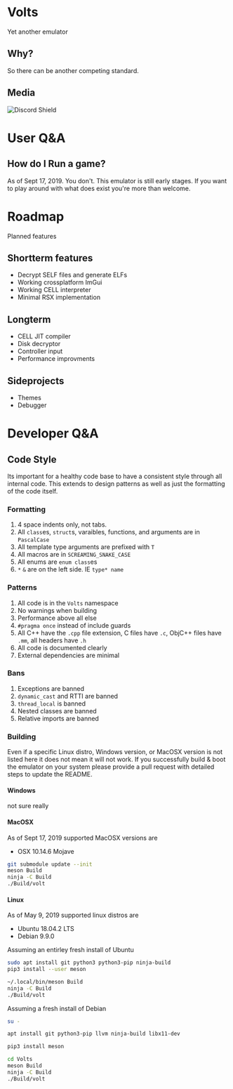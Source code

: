 # Volts
Yet another emulator

## Why?
So there can be another competing standard.

## Media
![Discord Shield](https://discordapp.com/api/guilds/578380242888949760/widget.png?style=shield)

# User Q&A

## How do I Run a game?

As of Sept 17, 2019. You don't. This emulator is still early stages.
If you want to play around with what does exist you're more than welcome.

# Roadmap

Planned features

## Shortterm features

* Decrypt SELF files and generate ELFs
* Working crossplatform ImGui
* Working CELL interpreter
* Minimal RSX implementation

## Longterm

* CELL JIT compiler
* Disk decryptor
* Controller input
* Performance improvments

## Sideprojects

* Themes
* Debugger

# Developer Q&A

## Code Style

Its important for a healthy code base to have a consistent style through all internal code.
This extends to design patterns as well as just the formatting of the code itself.

### Formatting

1. 4 space indents only, not tabs.
2. All `class`es, `struct`s, varaibles, functions, and arguments are in `PascalCase`
3. All template type arguments are prefixed with `T`
4. All macros are in `SCREAMING_SNAKE_CASE`
5. All enums are `enum class`es
6. `*` `&` are on the left side. IE `type* name`

### Patterns

1. All code is in the `Volts` namespace
2. No warnings when building
3. Performance above all else
4. `#pragma once` instead of include guards
5. All C++ have the `.cpp` file extension, C files have `.c`, ObjC++ files have `.mm`, all headers have `.h`
6. All code is documented clearly
7. External dependencies are minimal

### Bans

1. Exceptions are banned
2. `dynamic_cast` and RTTI are banned
3. `thread_local` is banned
4. Nested classes are banned
5. Relative imports are banned

### Building

Even if a specific Linux distro, Windows version, or MacOSX version is not listed here it does not mean it will not work.
If you successfully build & boot the emulator on your system please provide a pull request with detailed steps to update the README.

#### Windows

not sure really

#### MacOSX

As of Sept 17, 2019 supported MacOSX versions are
* OSX 10.14.6 Mojave

```sh
git submodule update --init
meson Build
ninja -C Build
./Build/volt
```

#### Linux

As of May 9, 2019 supported linux distros are
* Ubuntu 18.04.2 LTS
* Debian 9.9.0

Assuming an entirley fresh install of Ubuntu

```sh
sudo apt install git python3 python3-pip ninja-build
pip3 install --user meson

~/.local/bin/meson Build
ninja -C Build
./Build/volt
```

Assuming a fresh install of Debian

```sh
su -

apt install git python3-pip llvm ninja-build libx11-dev

pip3 install meson

cd Volts
meson Build
ninja -C Build
./Build/volt
```
